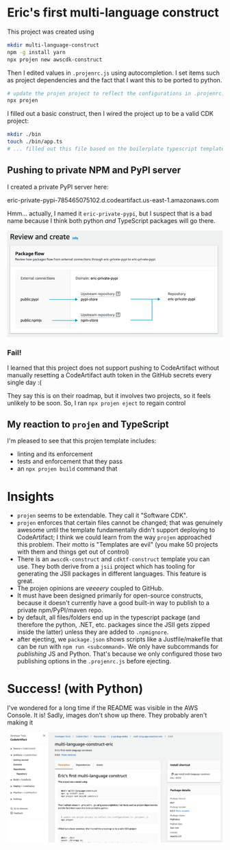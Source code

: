 # Eric's first multi-language construct

This project was created using

```bash
mkdir multi-language-construct
npm -g install yarn
npx projen new awscdk-construct
```

Then I edited values in `.projenrc.js` using autocompletion. I set items such as project
dependencies and the fact that I want this to be ported to python.

```bash
# update the projen project to reflect the configurations in .projenrc.js
npx projen
```

I filled out a basic construct, then I wired the project up to be a valid CDK project:

```bash
mkdir ./bin
touch ./bin/app.ts
# ... filled out this file based on the boilerplate typescript template
```

## Pushing to private NPM and PyPI server

I created a private PyPI server here:

eric-private-pypi-785465075102.d.codeartifact.us-east-1.amazonaws.com

Hmm... actually, I named it `eric-private-pypi`, but I suspect that is a bad
name because I think both python *and* TypeScript packages will go there.

![](./images/pypi-repo.png)

### Fail!

I learned that this project does not support pushing to CodeArtifact without
manually resetting a CodeArtifact auth token in the GitHub secrets every single day :(

They say this is on their roadmap, but it involves two projects, so it feels unlikely
to be soon. So, I ran `npx projen eject` to regain control 

## My reaction to `projen` and TypeScript

I'm pleased to see that this projen template includes:

- linting and its enforcement
- tests and enforcement that they pass
- an `npx projen build` command that 

# Insights

- `projen` seems to be extendable. They call it "Software CDK".
- `projen` enforces that certain files cannot be changed; that was genuinely awesome
  until the template fundamentally didn't support deploying to CodeArtifact;
  I think we could learn from the way `projen` approached this problem. Their
  motto is "Templates are evil" (you make 50 projects with them and things get
  out of control)
- There is an `awscdk-construct` and `cdktf-construct` template you
  can use. They both derive from a `jsii` project which has tooling
  for generating the JSII packages in different languages. This feature is
  great.
- The projen opinions are *veeeery* coupled to GitHub. 
- It must have been designed
  primarily for open-source constructs, because it doesn't currently have a good
  built-in way to publish to a private npm/PyPI/maven repo.
- by default, all files/folders end up in the typescript package (and therefore
  the python, .NET, etc. packages since the JSII gets zipped inside the latter) unless
  they are added to `.npmignore`.
- after ejecting, we `package.json` shows scripts like a Justfile/makefile that can
  be run with `npm run <subcommand>`. We only have subcommands for *publishing*
  JS and Python. That's because we only configured those two publishing options
  in the `.projenrc.js` before ejecting.

# Success! (with Python)

I've wondered for a long time if the README was visible in the AWS Console. It is!
Sadly, images don't show up there. They probably aren't making it 

![](./images/published-package.png)